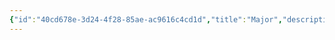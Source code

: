 ```yaml
---
{"id":"40cd678e-3d24-4f28-85ae-ac9616c4cd1d","title":"Major","description":"Overview of Major Gifts tag.","publish":true,"date_created":"Thursday, April 11th 2024, 5:59:51 pm","date_modified":"Friday, October 4th 2024, 12:25:01 am","editing_lock":true,"live_preview":true,"cssclasses":["mado-heading"],"path":"tags/Gifts/Major.md","permalink":"/tags/gifts/major/","PassFrontmatter":true}
---
```


